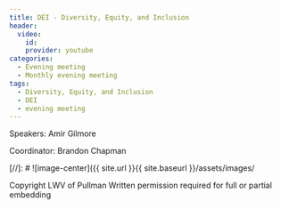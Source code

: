 ```yaml
---
title: DEI - Diversity, Equity, and Inclusion
header:
  video:
    id:
    provider: youtube
categories:
  - Evening meeting
  - Monthly evening meeting
tags:
  - Diversity, Equity, and Inclusion
  - DEI
  - evening meeting
---
```


Speakers: Amir Gilmore 

Coordinator: Brandon Chapman


[//]: # ![image-center]({{ site.url }}{{ site.baseurl }}/assets/images/


Copyright LWV of Pullman
Written permission required for full or partial embedding

<!---change the title to whatever you want the post to be titled
change the ID out to the end of the youtube link https://youtu.be/r61ARK4Qv9c -->
